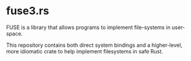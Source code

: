 # fuse3.rs

FUSE is a library that allows programs to implement file-systems in user-space.

This repository contains both direct system bindings and a higher-level, more idiomatic crate to help implement filesystems in safe Rust.
